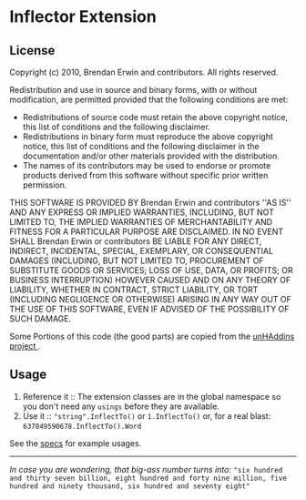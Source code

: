 Inflector Extension
======

License
----
Copyright (c) 2010, Brendan Erwin and contributors.
All rights reserved.
 
Redistribution and use in source and binary forms, with or without
modification, are permitted provided that the following conditions are met:
    
  * Redistributions of source code must retain the above copyright
      notice, this list of conditions and the following disclaimer.
  * Redistributions in binary form must reproduce the above copyright
      notice, this list of conditions and the following disclaimer in the
      documentation and/or other materials provided with the distribution.
  * The names of its contributors may be used to endorse or promote products
      derived from this software without specific prior written permission.
 
THIS SOFTWARE IS PROVIDED BY Brendan Erwin and contributors ''AS IS'' AND ANY
EXPRESS OR IMPLIED WARRANTIES, INCLUDING, BUT NOT LIMITED TO, THE IMPLIED
WARRANTIES OF MERCHANTABILITY AND FITNESS FOR A PARTICULAR PURPOSE ARE
DISCLAIMED. IN NO EVENT SHALL Brendan Erwin or contributors BE LIABLE FOR ANY
DIRECT, INDIRECT, INCIDENTAL, SPECIAL, EXEMPLARY, OR CONSEQUENTIAL DAMAGES
(INCLUDING, BUT NOT LIMITED TO, PROCUREMENT OF SUBSTITUTE GOODS OR SERVICES;
LOSS OF USE, DATA, OR PROFITS; OR BUSINESS INTERRUPTION) HOWEVER CAUSED AND
ON ANY THEORY OF LIABILITY, WHETHER IN CONTRACT, STRICT LIABILITY, OR TORT
(INCLUDING NEGLIGENCE OR OTHERWISE) ARISING IN ANY WAY OUT OF THE USE OF THIS
SOFTWARE, EVEN IF ADVISED OF THE POSSIBILITY OF SUCH DAMAGE.

Some Portions of this code (the good parts) are copied from the [unHAddins project ](http://code.google.com/p/unhaddins/ "unhaddins - Project Hosting on Google Code").

Usage
----
  1. Reference it :: The extension classes are in the global namespace so you don't need any `usings` before they are available.
  2. Use it :: `"string".InflectTo()` or `1.InflectTo()` or, for a real blast: `637849590678.InflectTo().Word`

See the [specs](http://github.com/brendanjerwin/inflector_extension/tree/master/inflector_extension/Specs/) for example usages.

------

_In case you are wondering, that big-ass number turns into:_ `"six hundred and thirty seven billion, eight hundred and forty nine million, five hundred and ninety thousand, six hundred and seventy eight"`